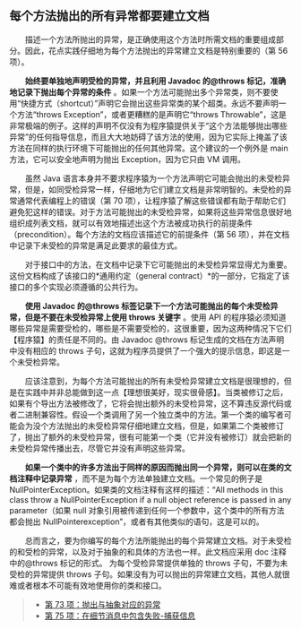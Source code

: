 ## 每个方法抛出的所有异常都要建立文档

&emsp;&emsp;描述一个方法所抛出的异常，是正确使用这个方法时所需文档的重要组成部分。因此，花点实践仔细地为每个方法抛出的异常建立文档是特别重要的（第 56 项）。

&emsp;&emsp;**始终要单独地声明受检的异常，并且利用 Javadoc 的@throws 标记，准确地记录下抛出每个异常的条件** 。如果一个方法可能抛出多个异常类，则不要使用“快捷方式（shortcut）”声明它会抛出这些异常类的某个超类。永远不要声明一个方法“throws Exception”，或者更糟糕的是声明它“throws Throwable”，这是非常极端的例子。这样的声明不仅没有为程序猿提供关于“这个方法能够抛出哪些异常”的任何指导信息，而且大大地妨碍了该方法的使用，因为它实际上掩盖了该方法在同样的执行环境下可能抛出的任何其他异常。这个建议的一个例外是 main 方法，它可以安全地声明为抛出 Exception，因为它只由 VM 调用。

&emsp;&emsp;虽然 Java 语言本身并不要求程序猿为一个方法声明它可能会抛出的未受检异常，但是，如同受检异常一样，仔细地为它们建立文档是非常明智的。未受检的异常通常代表编程上的错误（第 70 项），让程序猿了解这些错误都有助于帮助它们避免犯这样的错误。对于方法可能抛出的未受检异常，如果将这些异常信息很好地组织成列表文档，就可以有效地描述出这个方法被成功执行的前提条件（precondition）。每个方法的文档应该描述它的前提条件（第 56 项），并在文档中记录下未受检的异常是满足此要求的最佳方式。

&emsp;&emsp;对于接口中的方法，在文档中记录下它可能抛出的未受检异常显得尤为重要。这份文档构成了该接口的*通用约定（general contract）*的一部分，它指定了该接口的多个实现必须遵循的公共行为。

&emsp;&emsp;**使用 Javadoc 的@throws 标签记录下一个方法可能抛出的每个未受检异常，但是不要在未受检异常上使用 throws 关键字** 。使用 API 的程序猿必须知道哪些异常是需要受检的，哪些是不需要受检的，这很重要，因为这两种情况下它们【程序猿】的责任是不同的。由 Javadoc @throws 标记生成的文档在方法声明中没有相应的 throws 子句，这就为程序员提供了一个强大的提示信息，即这是一个未受检异常。

&emsp;&emsp;应该注意到，为每个方法可能抛出的所有未受检异常建立文档是很理想的，但是在实践中并非总能做到这一点【理想很美好，现实很骨感】。当类被修订之后，如果有个导出方法被修改了，它将会抛出额外的未受检异常，这不算违反源代码或者二进制兼容性。假设一个类调用了另一个独立类中的方法。第一个类的编写者可能会为没个方法抛出的未受检异常仔细地建立文档，但是，如果第二个类被修订了，抛出了额外的未受检异常，很有可能第一个类（它并没有被修订）就会把新的未受检异常传播出去，尽管它并没有声明这些异常。

&emsp;&emsp;**如果一个类中的许多方法出于同样的原因而抛出同一个异常，则可以在类的文档注释中记录异常** ，而不是为每个方法单独建立文档。一个常见的例子是 NullPointerException。如果类的文档注释有这样的描述：“All methods in this class throw a NullPointerException if a null object reference is passed in any parameter（如果 null 对象引用被传递到任何一个参数中，这个类中的所有方法都会抛出 NullPointerexception”，或者有其他类似的语句，这是可以的。

&emsp;&emsp;总而言之，要为你编写的每个方法所能抛出的每个异常建立文档。对于未受检的和受检的异常，以及对于抽象的和具体的方法也一样。此文档应采用 doc 注释中的@throws 标记的形式。 为每个受检异常提供单独的 throws 子句，不要为未受检的异常提供 throws 子句。如果没有为可以抛出的异常建立文档，其他人就很难或者根本不可能有效地使用你的类和接口。

> - [第 73 项：抛出与抽象对应的异常](https://gitee.com/lin-mt/effective-java-third-edition/blob/master/第10章：异常/第73项：抛出与抽象相对应的异常.md)
> - [第 75 项：在细节消息中包含失败-捕获信息](https://gitee.com/lin-mt/effective-java-third-edition/blob/master/第10章：异常/第75项：在详细信息中包含捕获的失败信息.md)
